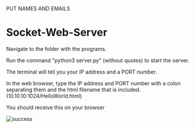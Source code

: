 PUT NAMES AND EMAILS
# Socket-Web-Server
Navigate to the folder with the programs.

Run the command "python3 server.py" (without quotes) to start the server.

The terminal will tell you your IP address and a PORT number.

In the web browser, type the IP address and PORT number with a colon separating them and the html filename that is included.
(10.10.10:1024/HelloWorld.html)

You should receive this on your browser

![success](https://github.com/Arbalest007/Socket-Web-Server/assets/47013008/929f22c3-fbd9-472f-b1c2-cfee678c6064)
